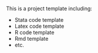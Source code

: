 This is a project template including:
- Stata code template
- Latex code template
- R code template
- Rmd template
- etc.
